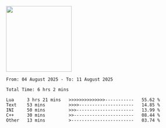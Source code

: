 <img height="180em" src="https://github-readme-stats-eight-theta.vercel.app/api?username=bkundev&show_icons=true&theme=radical&include_all_commits=true&count_private=true"/>
<!--START_SECTION:waka-->

```all_time
From: 04 August 2025 - To: 11 August 2025

Total Time: 6 hrs 2 mins

Lua     3 hrs 21 mins   >>>>>>>>>>>>>>-----------   55.62 %
Text    53 mins         >>>>---------------------   14.85 %
INI     50 mins         >>>----------------------   13.99 %
C++     30 mins         >>-----------------------   08.44 %
Other   13 mins         >------------------------   03.74 %
```

<!--END_SECTION:waka-->
